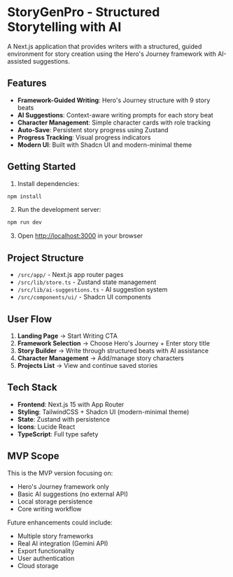 # StoryGenPro - Structured Storytelling with AI

A Next.js application that provides writers with a structured, guided environment for story creation using the Hero's Journey framework with AI-assisted suggestions.

## Features

- **Framework-Guided Writing**: Hero's Journey structure with 9 story beats
- **AI Suggestions**: Context-aware writing prompts for each story beat
- **Character Management**: Simple character cards with role tracking
- **Auto-Save**: Persistent story progress using Zustand
- **Progress Tracking**: Visual progress indicators
- **Modern UI**: Built with Shadcn UI and modern-minimal theme

## Getting Started

1. Install dependencies:
```bash
npm install
```

2. Run the development server:
```bash
npm run dev
```

3. Open [http://localhost:3000](http://localhost:3000) in your browser

## Project Structure

- `/src/app/` - Next.js app router pages
- `/src/lib/store.ts` - Zustand state management
- `/src/lib/ai-suggestions.ts` - AI suggestion system
- `/src/components/ui/` - Shadcn UI components

## User Flow

1. **Landing Page** → Start Writing CTA
2. **Framework Selection** → Choose Hero's Journey + Enter story title
3. **Story Builder** → Write through structured beats with AI assistance
4. **Character Management** → Add/manage story characters
5. **Projects List** → View and continue saved stories

## Tech Stack

- **Frontend**: Next.js 15 with App Router
- **Styling**: TailwindCSS + Shadcn UI (modern-minimal theme)
- **State**: Zustand with persistence
- **Icons**: Lucide React
- **TypeScript**: Full type safety

## MVP Scope

This is the MVP version focusing on:
- Hero's Journey framework only
- Basic AI suggestions (no external API)
- Local storage persistence
- Core writing workflow

Future enhancements could include:
- Multiple story frameworks
- Real AI integration (Gemini API)
- Export functionality
- User authentication
- Cloud storage

